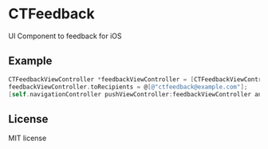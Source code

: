 CTFeedback
==========

UI Component to feedback for iOS

Example
----------

```Objective-C
CTFeedbackViewController *feedbackViewController = [CTFeedbackViewController controllerWithTopics:CTFeedbackViewController.defaultTopics localizedTopics:CTFeedbackViewController.defaultLocalizedTopics];
feedbackViewController.toRecipients = @[@"ctfeedback@example.com"];
[self.navigationController pushViewController:feedbackViewController animated:YES];
```

License
----------

MIT license